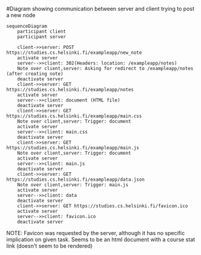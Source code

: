 #Diagram showing communication between server and client trying to post a new node

```mermaid
sequenceDiagram
    participant client
    participant server

    client->>server: POST https://studies.cs.helsinki.fi/exampleapp/new_note
    activate server
    server-->>client: 302(Headers: location: /exampleapp/notes)
    Note over client,server: Asking for redirect to /exampleapp/notes (after creating note)
    deactivate server
    client->>server: GET https://studies.cs.helsinki.fi/exampleapp/notes
    activate server
    server-->>client: document (HTML file)
    deactivate server
    client->>server: GET https://studies.cs.helsinki.fi/exampleapp/main.css
    Note over client,server: Trigger: document
    activate server
    server-->>client: main.css
    deactivate server
    client->>server: GET https://studies.cs.helsinki.fi/exampleapp/main.js
    Note over client,server: Trigger: document
    activate server
    server-->>client: main.js
    deactivate server
    client->>server: GET https://studies.cs.helsinki.fi/exampleapp/data.json
    Note over client,server: Trigger: main.js
    activate server
    server-->>client: data
    deactivate server
    client->>server: GET https://studies.cs.helsinki.fi/favicon.ico
    activate server
    server-->>client: favicon.ico
    deactivate server
```

NOTE:
Favicon was requested by the server, although it has no specific implication on given task. Seems to be an html document with a course stat link (doesn't seem to be rendered)